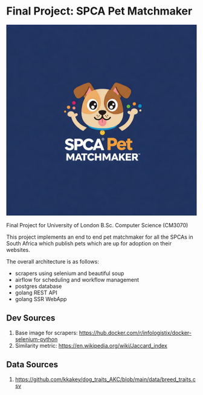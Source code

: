 # Final Project: SPCA Pet Matchmaker
![](logo.jpeg)

Final Project for University of London B.Sc. Computer Science (CM3070)

This project implements an end to end pet matchmaker for all the SPCAs in South Africa which publish pets which are up for adoption on their websites.

The overall architecture is as follows:
- scrapers using selenium and beautiful soup
- airflow for scheduling and workflow management
- postgres database
- golang REST API
- golang SSR WebApp

## Dev Sources
1. Base image for scrapers: https://hub.docker.com/r/infologistix/docker-selenium-python
2. Similarity metric: https://en.wikipedia.org/wiki/Jaccard_index

## Data Sources
1. https://github.com/kkakey/dog_traits_AKC/blob/main/data/breed_traits.csv